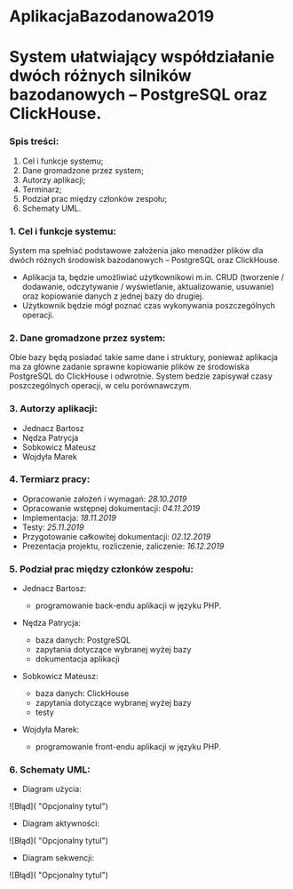 # AplikacjaBazodanowa2019

# System ułatwiający współdziałanie dwóch różnych silników bazodanowych – PostgreSQL oraz ClickHouse.


### Spis treści:
  1.	Cel i funkcje systemu; 
  2.	Dane gromadzone przez system;
  3.	Autorzy aplikacji;
  4.	Terminarz;
  5.	Podział prac między członków zespołu;
  6.	Schematy UML.
  

### 1. Cel i funkcje systemu:
System ma spełniać podstawowe założenia jako menadżer plików dla  dwóch różnych środowisk bazodanowych – PostgreSQL oraz ClickHouse. 
- Aplikacja ta, będzie umożliwiać użytkownikowi m.in. CRUD (tworzenie / dodawanie, odczytywanie / wyświetlanie, aktualizowanie, usuwanie) oraz kopiowanie danych z jednej bazy do drugiej. 
- Użytkownik będzie mógł poznać czas wykonywania poszczególnych operacji.


### 2.	Dane gromadzone przez system:
Obie bazy będą posiadać takie same dane i struktury, ponieważ aplikacja ma za główne zadanie sprawne kopiowanie plików ze środowiska PostgreSQL do ClickHouse i odwrotnie. 
System bedzie zapisywał czasy poszczególnych operacji, w celu porównawczym.


### 3.	Autorzy aplikacji:
  - Jednacz Bartosz
  -	Nędza Patrycja
  -	Sobkowicz Mateusz
  -	Wojdyła Marek
  
  
### 4.	Termiarz pracy:
  -	Opracowanie założeń i wymagań: *28.10.2019*
  -	Opracowanie wstępnej dokumentacji: *04.11.2019*
  -	Implementacja: *18.11.2019*
  -	Testy: *25.11.2019*
  -	Przygotowanie całkowitej dokumentacji: *02.12.2019*
  -	Prezentacja projektu, rozliczenie, zaliczenie: *16.12.2019*
  
  
### 5. Podział prac między członków zespołu:
  -	Jednacz Bartosz:
    - programowanie back-endu aplikacji w języku PHP.

  -	Nędza Patrycja:
    - baza danych: PostgreSQL
    - zapytania dotyczące wybranej wyżej bazy
    - dokumentacja aplikacji

  -	Sobkowicz Mateusz:
    - baza danych: ClickHouse
    - zapytania dotyczące wybranej wyżej bazy
    - testy

  -	Wojdyła Marek:
    - programowanie front-endu aplikacji w języku PHP.


### 6. Schematy UML:
  -	Diagram użycia: 
  
  ![Błąd]( "Opcjonalny tytul")
  
  
  -	Diagram aktywności:
  
  ![Błąd]( "Opcjonalny tytul")
  
  
  -	Diagram sekwencji:
  
  ![Błąd]( "Opcjonalny tytul")
  
  
  
  
  
  
  
